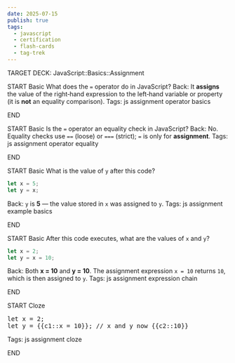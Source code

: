 ```yaml
---
date: 2025-07-15
publish: true
tags:
  - javascript
  - certification
  - flash-cards
  - tag-trek
---
```

TARGET DECK: JavaScript::Basics::Assignment

START
Basic
What does the `=` operator do in JavaScript?
Back: It **assigns** the value of the right‑hand expression to the left‑hand variable or property (it is **not** an equality comparison).
Tags: js assignment operator basics
<!--ID: 1752618771594-->
END

START
Basic
Is the `=` operator an equality check in JavaScript?
Back: No. Equality checks use `==` (loose) or `===` (strict); `=` is only for **assignment**.
Tags: js assignment operator equality
<!--ID: 1752618771596-->
END

START
Basic
What is the value of `y` after this code?
```javascript
let x = 5;
let y = x;
```
Back: `y` is **5** — the value stored in `x` was assigned to `y`.
Tags: js assignment example basics
<!--ID: 1752618771597-->
END

START
Basic
After this code executes, what are the values of `x` and `y`?
```javascript
let x = 2;
let y = x = 10;
```
Back: Both **x = 10** and **y = 10**. The assignment expression `x = 10` returns `10`, which is then assigned to `y`.
Tags: js assignment expression chain
<!--ID: 1752618771598-->
END

START
Cloze
<pre>let x = 2;
let y = {{c1::x = 10}}; // x and y now {{c2::10}}
</pre>
Tags: js assignment cloze
<!--ID: 1752618771599-->
END
